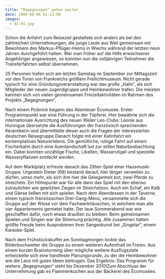 ```yaml
---
title: “Begegnungen” gehen weiter
date: 2009-08-06 01:13:00
images:
  - 02-01.jpg
---
```


Schon die Anfahrt zum Reiseziel gestaltete sich anders als bei den zahlreichen Unternehmungen, die junge Leute aus Weil gemeinsam mit Bewohnern des Markus-Pflüger-Heims in Wiechs während der letzten neun Jahren durchgeführt hatten. War man früher auf die Hilfe erwachsener Angehöriger angewiesen, so konnten nun die volljährigen Teilnehmer die Transferfahrten selbst übernehmen.

25 Personen trafen sich am letzten Samstag im September zur Mittagszeit vor den Toren von Frankreichs größtem Freilichtmuseum. Nicht gerade typisch für eine Gründungsveranstaltung war das große „Hallo“, als sich Mitglieder der neuen Jugendgruppe und Heimbewohner trafen. Die meisten kannten sich von vielen gemeinsamen Freizeitaktivitäten im Rahmen des Projekts „Begegnungen“.

Nach einem Picknick begann das Abenteuer Écomusée. Erster Programmpunkt war eine Führung in der Töpferei. Hier bewährte sich die internationale Ausrichtung des neuen Weiler Leo-Clubs: Léonie aus Huningue übersetzte die Ausführungen der französisch sprechenden Keramikerin und übermittelte dieser auch die Fragen der interessierten deutschen Reisegruppe.Danach folgte mit einer Kahnfahrt ein kontemplatives Naturerlebnis. Die gemütliche, ruhige Fahrt auf einem Fischerkahn durch eine Auenlandschaft lud zur stillen Naturbeobachtung ein. Dabei konnten unzählige Fische, Libellen, Wasservögel und spezielle Wasserpflanzen entdeckt werden.

Auf dem Marktplatz erfreute danach das Zither-Spiel einer Hausmusik-Gruppe. Urgestein Dieter (68) bestand darauf, hier länger verweilen zu dürfen, umso mehr, als sich ihm hier die Gelegenheit bot, zwei Pferde zu streicheln. Ein Höhepunkt war für alle dann das Spiel mit den ebenso zutraulichen wie gewitzten Ziegen im Streichelzoo. Auch ein Schaf, ein Kalb und Gänse ließen mit sich spielen. Nach dem Abendessen in der Taverne, einem typisch französischen Drei-Gang-Menü, versammelte sich die Gruppe auf der Wiese vor dem Fachwerkhäuschen, in welchem man alle vier Appartements gemietet hatte. Der laue Sommerabend war wie geschaffen dafür, noch etwas draußen zu bleiben. Beim gemeinsamen Spielen und Singen war die Stimmung prächtig. Alle zusammen hatten größte Freude beim Ausprobieren ihrer Sangeskunst bei „Singstar“, einem Karaoke-Spiel.

Nach dem Frühstücksbuffet am Sonntagmorgen lockte das Bilderbuchwetter die Gruppe zu einem weiteren Aufenthalt im Freien. Aus einem kurzen Brainstorming über mögliche weitere Ausflugsziele entwickelte sich eine handfeste Planungsrunde, zu der die Heimbewohner wie die Leos mit guten Ideen beitrugen. Das Ergebnis: Das Programm für weitere „Begegnungen“ steht bis Dezember 2010!Zum Abschluss der Unternehmung gab es Flammenkuchen aus der Bäckerei des Écomusées.
